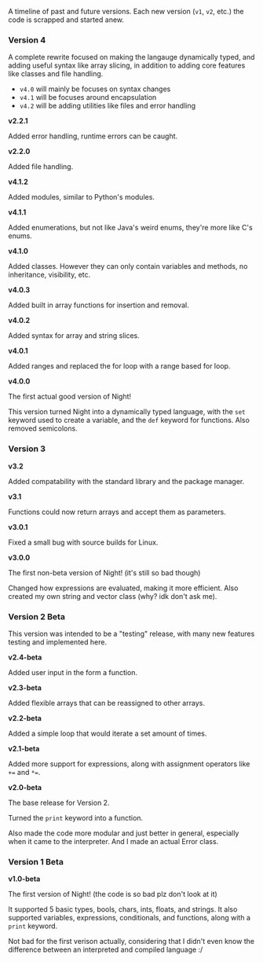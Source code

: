 A timeline of past and future versions. Each new version (`v1`, `v2`, etc.) the code is scrapped and started anew.

### Version 4

A complete rewrite focused on making the langauge dynamically typed, and adding useful syntax like array slicing, in addition to adding core features like classes and file handling.

- `v4.0` will mainly be focuses on syntax changes
- `v4.1` will be focuses around encapsulation
- `v4.2` will be adding utilities like files and error handling

**v2.2.1**

Added error handling, runtime errors can be caught.

**v2.2.0**

Added file handling.

**v4.1.2**

Added modules, similar to Python's modules.

**v4.1.1**

Added enumerations, but not like Java's weird enums, they're more like C's enums.

**v4.1.0**

Added classes. However they can only contain variables and methods, no inheritance, visibility, etc.

**v4.0.3**

Added built in array functions for insertion and removal.

**v4.0.2**

Added syntax for array and string slices.

**v4.0.1**

Added ranges and replaced the for loop with a range based for loop.

**v4.0.0**

The first actual good version of Night!

This version turned Night into a dynamically typed language, with the `set` keyword used to create a variable, and the `def` keyword for functions. Also removed semicolons.

### Version 3

**v3.2**

Added compatability with the standard library and the package manager.

**v3.1**

Functions could now return arrays and accept them as parameters.

**v3.0.1**

Fixed a small bug with source builds for Linux.

**v3.0.0**

The first non-beta version of Night! (it's still so bad though)

Changed how expressions are evaluated, making it more efficient. Also created my own string and vector class (why? idk don't ask me).

### Version 2 Beta

This version was intended to be a "testing" release, with many new features testing and implemented here.

**v2.4-beta**

Added user input in the form a function.

**v2.3-beta**

Added flexible arrays that can be reassigned to other arrays.

**v2.2-beta**

Added a simple loop that would iterate a set amount of times.

**v2.1-beta**

Added more support for expressions, along with assignment operators like `+=` and `*=`.

**v2.0-beta**

The base release for Version 2.

Turned the `print` keyword into a function.

Also made the code more modular and just better in general, especially when it came to the interpreter. And I made an actual Error class.

### Version 1 Beta

**v1.0-beta**

The first version of Night! (the code is so bad plz don't look at it)

It supported 5 basic types, bools, chars, ints, floats, and strings. It also supported variables, expressions, conditionals, and functions, along with a `print` keyword.

Not bad for the first verison actually, considering that I didn't even know the difference between an interpreted and compiled language :/
